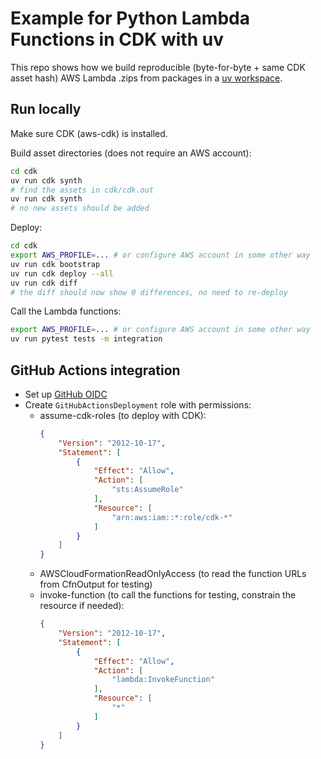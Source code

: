 # Example for Python Lambda Functions in CDK with uv

This repo shows how we build reproducible (byte-for-byte + same CDK asset hash) AWS Lambda .zips from packages in a [uv workspace](https://docs.astral.sh/uv/concepts/projects/workspaces/).

## Run locally

Make sure CDK (aws-cdk) is installed.

Build asset directories (does not require an AWS account):

```bash
cd cdk
uv run cdk synth
# find the assets in cdk/cdk.out
uv run cdk synth
# no new assets should be added
```

Deploy:

```bash
cd cdk
export AWS_PROFILE=... # or configure AWS account in some other way
uv run cdk bootstrap
uv run cdk deploy --all
uv run cdk diff
# the diff should now show 0 differences, no need to re-deploy
```

Call the Lambda functions:

```bash
export AWS_PROFILE=... # or configure AWS account in some other way
uv run pytest tests -m integration
```

## GitHub Actions integration

- Set up [GitHub OIDC](https://docs.github.com/en/actions/security-for-github-actions/security-hardening-your-deployments/configuring-openid-connect-in-amazon-web-services)
- Create `GitHubActionsDeployment` role with permissions:
  - assume-cdk-roles (to deploy with CDK):
    ```json
    {
        "Version": "2012-10-17",
        "Statement": [
            {
                "Effect": "Allow",
                "Action": [
                    "sts:AssumeRole"
                ],
                "Resource": [
                    "arn:aws:iam::*:role/cdk-*"
                ]
            }
        ]
    }
    ```
  - AWSCloudFormationReadOnlyAccess (to read the function URLs from CfnOutput for testing)
  - invoke-function (to call the functions for testing, constrain the resource if needed):
    ```json
    {
        "Version": "2012-10-17",
        "Statement": [
            {
                "Effect": "Allow",
                "Action": [
                    "lambda:InvokeFunction"
                ],
                "Resource": [
                    "*"
                ]
            }
        ]
    }
    ```
